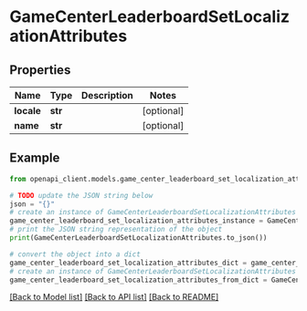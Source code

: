 # GameCenterLeaderboardSetLocalizationAttributes


## Properties

Name | Type | Description | Notes
------------ | ------------- | ------------- | -------------
**locale** | **str** |  | [optional] 
**name** | **str** |  | [optional] 

## Example

```python
from openapi_client.models.game_center_leaderboard_set_localization_attributes import GameCenterLeaderboardSetLocalizationAttributes

# TODO update the JSON string below
json = "{}"
# create an instance of GameCenterLeaderboardSetLocalizationAttributes from a JSON string
game_center_leaderboard_set_localization_attributes_instance = GameCenterLeaderboardSetLocalizationAttributes.from_json(json)
# print the JSON string representation of the object
print(GameCenterLeaderboardSetLocalizationAttributes.to_json())

# convert the object into a dict
game_center_leaderboard_set_localization_attributes_dict = game_center_leaderboard_set_localization_attributes_instance.to_dict()
# create an instance of GameCenterLeaderboardSetLocalizationAttributes from a dict
game_center_leaderboard_set_localization_attributes_from_dict = GameCenterLeaderboardSetLocalizationAttributes.from_dict(game_center_leaderboard_set_localization_attributes_dict)
```
[[Back to Model list]](../README.md#documentation-for-models) [[Back to API list]](../README.md#documentation-for-api-endpoints) [[Back to README]](../README.md)


